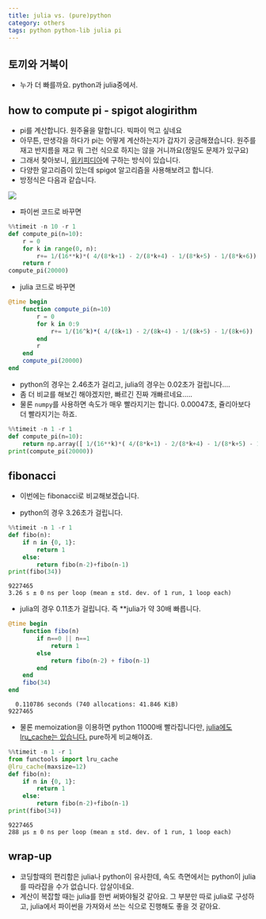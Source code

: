 ```yaml
---
title: julia vs. (pure)python
category: others
tags: python python-lib julia pi 
---
```


## 토끼와 거북이 

- 누가 더 빠를까요. python과 julia중에서. 

## how to compute pi - spigot alogirithm 

- pi를 계산합니다. 원주율을 말합니다. 빅파이 먹고 싶네요 
- 아무튼, 딴생각을 하다가 pi는 어떻게 계산하는지가 갑자기 궁금해졌습니다. 원주를 재고 반지름을 재고 뭐 그런 식으로 하지는 않을 거니까요(정밀도 문제가 있구요)
- 그래서 찾아보니, [위키피디아](https://en.wikipedia.org/wiki/Pi)에 구하는 방식이 있습니다. 
- 다양한 알고리즘이 있는데 spigot 알고리즘을 사용해보려고 합니다. 
- 방정식은 다음과 같습니다. 

![](https://wikimedia.org/api/rest_v1/media/math/render/svg/5be33d7e24e7ab4d284dd957955227fb6faee2d3)

- 파이썬 코드로 바꾸면 

```python
%%timeit -n 10 -r 1
def compute_pi(n=10):
    r = 0
    for k in range(0, n):
        r+= 1/(16**k)*( 4/(8*k+1) - 2/(8*k+4) - 1/(8*k+5) - 1/(8*k+6))
    return r
compute_pi(20000)
```

- julia 코드로 바꾸면 

```julia
@time begin
    function compute_pi(n=10)
        r = 0
        for k in 0:9
            r+= 1/(16^k)*( 4/(8k+1) - 2/(8k+4) - 1/(8k+5) - 1/(8k+6))
        end
        r
    end
    compute_pi(20000)
end 
```

- python의 경우는 2.46초가 걸리고, julia의 경우는 0.02초가 걸립니다....
- 좀 더 비교를 해보긴 해야겠지만, 빠르긴 진짜 개빠르네요.....
- 물론 `numpy`를 사용하면 속도가 매우 빨라지기는 합니다. 0.00047초, 쥴리아보다 더 빨라지기는 하죠. 

```python
%%timeit -n 1 -r 1
def compute_pi(n=10):
    return np.array([ 1/(16**k)*( 4/(8*k+1) - 2/(8*k+4) - 1/(8*k+5) - 1/(8*k+6)) for k in range(0, 10)]).sum()
print(compute_pi(20000))
```

## fibonacci 

- 이번에는 fibonacci로 비교해보겠습니다. 

- python의 경우 3.26초가 걸립니다. 

```python
%%timeit -n 1 -r 1
def fibo(n):
    if n in {0, 1}:
        return 1
    else: 
        return fibo(n-2)+fibo(n-1)
print(fibo(34))
```

```
9227465
3.26 s ± 0 ns per loop (mean ± std. dev. of 1 run, 1 loop each)
```

- julia의 경우 0.11초가 걸립니다. 즉 **julia가 약 30배 빠릅니다. 

```julia
@time begin
    function fibo(n)
        if n==0 || n==1
            return 1
        else
            return fibo(n-2) + fibo(n-1)
        end
    end
    fibo(34)
end
```

```
  0.110786 seconds (740 allocations: 41.846 KiB)
9227465
```

- 물론 memoization을 이용하면 python 11000배 빨라집니다만, [julia에도 lru_cache는 있습니다.](https://github.com/JuliaCollections/LRUCache.jl) pure하게 비교해야죠. 

```python
%%timeit -n 1 -r 1
from functools import lru_cache
@lru_cache(maxsize=12)
def fibo(n):
    if n in {0, 1}:
        return 1
    else: 
        return fibo(n-2)+fibo(n-1)
print(fibo(34))
```

```
9227465
288 µs ± 0 ns per loop (mean ± std. dev. of 1 run, 1 loop each)
```


## wrap-up

- 코딩할때의 편리함은 julia나 python이 유사한데, 속도 측면에서는 python이 julia를 따라잡을 수가 없습니다. 압살이네요. 
- 계산이 복잡할 때는 julia를 한번 써봐야될것 같아요. 그 부분만 따로 julia로 구성하고, julia에서 파이썬을 가져와서 쓰는 식으로 진행해도 좋을 것 같아요. 